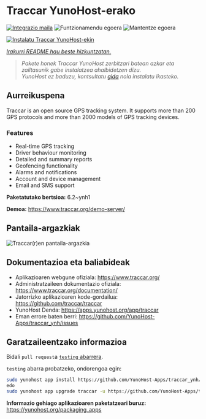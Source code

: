 <!--
Ohart ongi: README hau automatikoki sortu da <https://github.com/YunoHost/apps/tree/master/tools/readme_generator>ri esker
EZ editatu eskuz.
-->

# Traccar YunoHost-erako

[![Integrazio maila](https://dash.yunohost.org/integration/traccar.svg)](https://dash.yunohost.org/appci/app/traccar) ![Funtzionamendu egoera](https://ci-apps.yunohost.org/ci/badges/traccar.status.svg) ![Mantentze egoera](https://ci-apps.yunohost.org/ci/badges/traccar.maintain.svg)

[![Instalatu Traccar YunoHost-ekin](https://install-app.yunohost.org/install-with-yunohost.svg)](https://install-app.yunohost.org/?app=traccar)

*[Irakurri README hau beste hizkuntzatan.](./ALL_README.md)*

> *Pakete honek Traccar YunoHost zerbitzari batean azkar eta zailtasunik gabe instalatzea ahalbidetzen dizu.*  
> *YunoHost ez baduzu, kontsultatu [gida](https://yunohost.org/install) nola instalatu ikasteko.*

## Aurreikuspena

Traccar is an open source GPS tracking system. It supports more than 200 GPS protocols and more than 2000 models of GPS tracking devices.

### Features

- Real-time GPS tracking
- Driver behaviour monitoring
- Detailed and summary reports
- Geofencing functionality
- Alarms and notifications
- Account and device management
- Email and SMS support


**Paketatutako bertsioa:** 6.2~ynh1

**Demoa:** <https://www.traccar.org/demo-server/>

## Pantaila-argazkiak

![Traccar(r)en pantaila-argazkia](./doc/screenshots/screenshot.png)

## Dokumentazioa eta baliabideak

- Aplikazioaren webgune ofiziala: <https://www.traccar.org/>
- Administratzaileen dokumentazio ofiziala: <https://www.traccar.org/documentation/>
- Jatorrizko aplikazioaren kode-gordailua: <https://github.com/traccar/traccar>
- YunoHost Denda: <https://apps.yunohost.org/app/traccar>
- Eman errore baten berri: <https://github.com/YunoHost-Apps/traccar_ynh/issues>

## Garatzaileentzako informazioa

Bidali `pull request`a [`testing` abarrera](https://github.com/YunoHost-Apps/traccar_ynh/tree/testing).

`testing` abarra probatzeko, ondorengoa egin:

```bash
sudo yunohost app install https://github.com/YunoHost-Apps/traccar_ynh/tree/testing --debug
edo
sudo yunohost app upgrade traccar -u https://github.com/YunoHost-Apps/traccar_ynh/tree/testing --debug
```

**Informazio gehiago aplikazioaren paketatzeari buruz:** <https://yunohost.org/packaging_apps>
